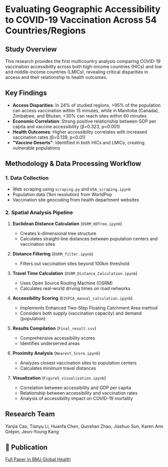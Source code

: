 # Evaluating Geographic Accessibility to COVID-19 Vaccination Across 54 Countries/Regions

## Study Overview
This research provides the first multicountry analysis comparing COVID-19 vaccination accessibility across both high-income countries (HICs) and low and middle-income countries (LMICs), revealing critical disparities in access and their relationship to health outcomes.

## Key Findings
- **Access Disparities**: In 24% of studied regions, >95% of the population can access vaccination within 15 minutes, while in Manitoba (Canada), Zimbabwe, and Bhutan, <30% can reach sites within 60 minutes
- **Economic Correlation**: Strong positive relationship between GDP per capita and vaccine accessibility (β=0.323, p<0.001)
- **Health Outcomes**: Higher accessibility correlates with increased vaccination rates (β=0.139, p<0.01)
- **"Vaccine Deserts"**: Identified in both HICs and LMICs, creating vulnerable populations

## Methodology & Data Processing Workflow

### 1. Data Collection
- Web scraping using `scraping.py` and `USA_scraping.ipynb`
- Population data (1km resolution) from WorldPop
- Vaccination site geocoding from health department websites

### 2. Spatial Analysis Pipeline
1. **Euclidean Distance Calculation** (`OSRM_KDTree.ipynb`)
   - Creates k-dimensional tree structure
   - Calculates straight-line distances between population centers and vaccination sites

2. **Distance Filtering** (`OSRM_filter.ipynb`)
   - Filters out vaccination sites beyond 100km threshold

3. **Travel Time Calculation** (`OSRM_Distance_Calculation.ipynb`)
   - Uses Open Source Routing Machine (OSRM)
   - Calculates real-world driving times on road networks

4. **Accessibility Scoring** (`E2SFCA_manual_calculation.ipynb`)
   - Implements Enhanced Two-Step Floating Catchment Area method
   - Considers both supply (vaccination capacity) and demand (population)

5. **Results Compilation** (`Final_result.csv`)
   - Comprehensive accessibility scores
   - Identifies underserved areas

6. **Proximity Analysis** (`Nearest_Score.ipynb`)
   - Analyzes closest vaccination sites to population centers
   - Calculates minimum travel distances

7. **Visualization** (`Figure5_visualization.ipynb`)
      - Correlation between accessibility and GDP per capita
      - Relationship between accessibility and vaccination rates
      - Analysis of accessibility impact on COVID-19 mortality 

## Research Team
Yanjia Cao, Tianyu Li, Huanfa Chen, Qunshan Zhao, Jiashuo Sun, Karen Ann Grépin, Jeon-Young Kang

## 🔗 Publication
[Full Paper in BMJ Global Health](https://gh.bmj.com/content/10/2/e017761)
